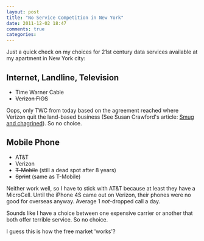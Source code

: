 ```yaml
---
layout: post
title: "No Service Competition in New York"
date: 2011-12-02 18:47
comments: true
categories: 
---
```


Just a quick check on my choices for 21st century data services available at my apartment in New York city:

## Internet, Landline, Television

* Time Warner Cable
* <strike>Verizon FIOS</strike>

Oops, only TWC from today based on the agreement reached where Verizon quit the land-based business (See Susan Crawford's article: [Smug and chagrined](http://networkedblogs.com/qWwzk)). So no choice.

## Mobile Phone

* AT&T
* Verizon
* <strike>T-Mobile</strike> (still a dead spot after 8 years)
* <strike>Sprint</strike> (same as T-Mobile)

Neither work well, so I have to stick with AT&T because at least they have a MicroCell.  Until the iPhone 4S came out on Verizon, their phones were no good for overseas anyway. Average 1 *not*-dropped call a day.

Sounds like I have a choice between one expensive carrier or another that both offer terrible service.  So no choice.

I guess this is how the free market 'works'?
